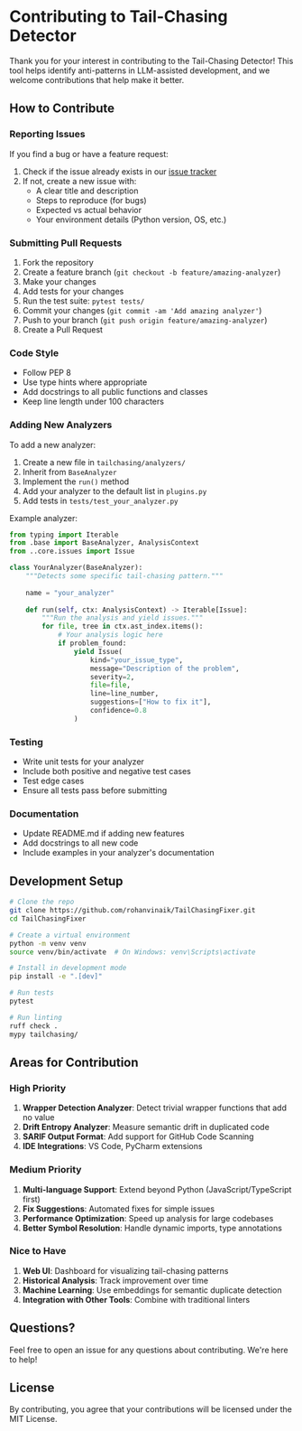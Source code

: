 # Contributing to Tail-Chasing Detector

Thank you for your interest in contributing to the Tail-Chasing Detector! This tool helps identify anti-patterns in LLM-assisted development, and we welcome contributions that help make it better.

## How to Contribute

### Reporting Issues

If you find a bug or have a feature request:

1. Check if the issue already exists in our [issue tracker](https://github.com/rohanvinaik/TailChasingFixer/issues)
2. If not, create a new issue with:
   - A clear title and description
   - Steps to reproduce (for bugs)
   - Expected vs actual behavior
   - Your environment details (Python version, OS, etc.)

### Submitting Pull Requests

1. Fork the repository
2. Create a feature branch (`git checkout -b feature/amazing-analyzer`)
3. Make your changes
4. Add tests for your changes
5. Run the test suite: `pytest tests/`
6. Commit your changes (`git commit -am 'Add amazing analyzer'`)
7. Push to your branch (`git push origin feature/amazing-analyzer`)
8. Create a Pull Request

### Code Style

- Follow PEP 8
- Use type hints where appropriate
- Add docstrings to all public functions and classes
- Keep line length under 100 characters

### Adding New Analyzers

To add a new analyzer:

1. Create a new file in `tailchasing/analyzers/`
2. Inherit from `BaseAnalyzer`
3. Implement the `run()` method
4. Add your analyzer to the default list in `plugins.py`
5. Add tests in `tests/test_your_analyzer.py`

Example analyzer:

```python
from typing import Iterable
from .base import BaseAnalyzer, AnalysisContext
from ..core.issues import Issue

class YourAnalyzer(BaseAnalyzer):
    """Detects some specific tail-chasing pattern."""
    
    name = "your_analyzer"
    
    def run(self, ctx: AnalysisContext) -> Iterable[Issue]:
        """Run the analysis and yield issues."""
        for file, tree in ctx.ast_index.items():
            # Your analysis logic here
            if problem_found:
                yield Issue(
                    kind="your_issue_type",
                    message="Description of the problem",
                    severity=2,
                    file=file,
                    line=line_number,
                    suggestions=["How to fix it"],
                    confidence=0.8
                )
```

### Testing

- Write unit tests for your analyzer
- Include both positive and negative test cases
- Test edge cases
- Ensure all tests pass before submitting

### Documentation

- Update README.md if adding new features
- Add docstrings to all new code
- Include examples in your analyzer's documentation

## Development Setup

```bash
# Clone the repo
git clone https://github.com/rohanvinaik/TailChasingFixer.git
cd TailChasingFixer

# Create a virtual environment
python -m venv venv
source venv/bin/activate  # On Windows: venv\Scripts\activate

# Install in development mode
pip install -e ".[dev]"

# Run tests
pytest

# Run linting
ruff check .
mypy tailchasing/
```

## Areas for Contribution

### High Priority

1. **Wrapper Detection Analyzer**: Detect trivial wrapper functions that add no value
2. **Drift Entropy Analyzer**: Measure semantic drift in duplicated code
3. **SARIF Output Format**: Add support for GitHub Code Scanning
4. **IDE Integrations**: VS Code, PyCharm extensions

### Medium Priority

1. **Multi-language Support**: Extend beyond Python (JavaScript/TypeScript first)
2. **Fix Suggestions**: Automated fixes for simple issues
3. **Performance Optimization**: Speed up analysis for large codebases
4. **Better Symbol Resolution**: Handle dynamic imports, type annotations

### Nice to Have

1. **Web UI**: Dashboard for visualizing tail-chasing patterns
2. **Historical Analysis**: Track improvement over time
3. **Machine Learning**: Use embeddings for semantic duplicate detection
4. **Integration with Other Tools**: Combine with traditional linters

## Questions?

Feel free to open an issue for any questions about contributing. We're here to help!

## License

By contributing, you agree that your contributions will be licensed under the MIT License.
